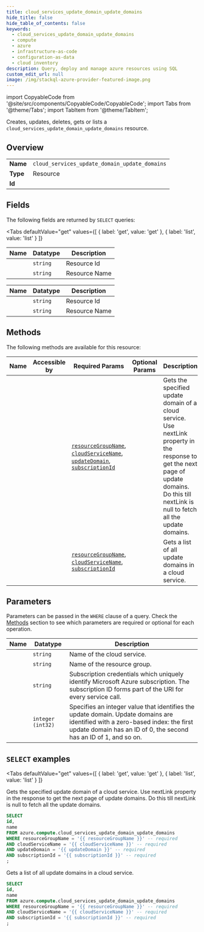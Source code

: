 ```yaml
--- 
title: cloud_services_update_domain_update_domains
hide_title: false
hide_table_of_contents: false
keywords:
  - cloud_services_update_domain_update_domains
  - compute
  - azure
  - infrastructure-as-code
  - configuration-as-data
  - cloud inventory
description: Query, deploy and manage azure resources using SQL
custom_edit_url: null
image: /img/stackql-azure-provider-featured-image.png
---
```


import CopyableCode from '@site/src/components/CopyableCode/CopyableCode';
import Tabs from '@theme/Tabs';
import TabItem from '@theme/TabItem';

Creates, updates, deletes, gets or lists a <code>cloud_services_update_domain_update_domains</code> resource.

## Overview
<table><tbody>
<tr><td><b>Name</b></td><td><code>cloud_services_update_domain_update_domains</code></td></tr>
<tr><td><b>Type</b></td><td>Resource</td></tr>
<tr><td><b>Id</b></td><td><CopyableCode code="azure.compute.cloud_services_update_domain_update_domains" /></td></tr>
</tbody></table>

## Fields

The following fields are returned by `SELECT` queries:

<Tabs
    defaultValue="get"
    values={[
        { label: 'get', value: 'get' },
        { label: 'list', value: 'list' }
    ]}
>
<TabItem value="get">

<table>
<thead>
    <tr>
    <th>Name</th>
    <th>Datatype</th>
    <th>Description</th>
    </tr>
</thead>
<tbody>
<tr>
    <td><CopyableCode code="id" /></td>
    <td><code>string</code></td>
    <td>Resource Id</td>
</tr>
<tr>
    <td><CopyableCode code="name" /></td>
    <td><code>string</code></td>
    <td>Resource Name</td>
</tr>
</tbody>
</table>
</TabItem>
<TabItem value="list">

<table>
<thead>
    <tr>
    <th>Name</th>
    <th>Datatype</th>
    <th>Description</th>
    </tr>
</thead>
<tbody>
<tr>
    <td><CopyableCode code="id" /></td>
    <td><code>string</code></td>
    <td>Resource Id</td>
</tr>
<tr>
    <td><CopyableCode code="name" /></td>
    <td><code>string</code></td>
    <td>Resource Name</td>
</tr>
</tbody>
</table>
</TabItem>
</Tabs>

## Methods

The following methods are available for this resource:

<table>
<thead>
    <tr>
    <th>Name</th>
    <th>Accessible by</th>
    <th>Required Params</th>
    <th>Optional Params</th>
    <th>Description</th>
    </tr>
</thead>
<tbody>
<tr>
    <td><a href="#get"><CopyableCode code="get" /></a></td>
    <td><CopyableCode code="select" /></td>
    <td><a href="#parameter-resourceGroupName"><code>resourceGroupName</code></a>, <a href="#parameter-cloudServiceName"><code>cloudServiceName</code></a>, <a href="#parameter-updateDomain"><code>updateDomain</code></a>, <a href="#parameter-subscriptionId"><code>subscriptionId</code></a></td>
    <td></td>
    <td>Gets the specified update domain of a cloud service. Use nextLink property in the response to get the next page of update domains. Do this till nextLink is null to fetch all the update domains.</td>
</tr>
<tr>
    <td><a href="#list"><CopyableCode code="list" /></a></td>
    <td><CopyableCode code="select" /></td>
    <td><a href="#parameter-resourceGroupName"><code>resourceGroupName</code></a>, <a href="#parameter-cloudServiceName"><code>cloudServiceName</code></a>, <a href="#parameter-subscriptionId"><code>subscriptionId</code></a></td>
    <td></td>
    <td>Gets a list of all update domains in a cloud service.</td>
</tr>
</tbody>
</table>

## Parameters

Parameters can be passed in the `WHERE` clause of a query. Check the [Methods](#methods) section to see which parameters are required or optional for each operation.

<table>
<thead>
    <tr>
    <th>Name</th>
    <th>Datatype</th>
    <th>Description</th>
    </tr>
</thead>
<tbody>
<tr id="parameter-cloudServiceName">
    <td><CopyableCode code="cloudServiceName" /></td>
    <td><code>string</code></td>
    <td>Name of the cloud service.</td>
</tr>
<tr id="parameter-resourceGroupName">
    <td><CopyableCode code="resourceGroupName" /></td>
    <td><code>string</code></td>
    <td>Name of the resource group.</td>
</tr>
<tr id="parameter-subscriptionId">
    <td><CopyableCode code="subscriptionId" /></td>
    <td><code>string</code></td>
    <td>Subscription credentials which uniquely identify Microsoft Azure subscription. The subscription ID forms part of the URI for every service call.</td>
</tr>
<tr id="parameter-updateDomain">
    <td><CopyableCode code="updateDomain" /></td>
    <td><code>integer (int32)</code></td>
    <td>Specifies an integer value that identifies the update domain. Update domains are identified with a zero-based index: the first update domain has an ID of 0, the second has an ID of 1, and so on.</td>
</tr>
</tbody>
</table>

## `SELECT` examples

<Tabs
    defaultValue="get"
    values={[
        { label: 'get', value: 'get' },
        { label: 'list', value: 'list' }
    ]}
>
<TabItem value="get">

Gets the specified update domain of a cloud service. Use nextLink property in the response to get the next page of update domains. Do this till nextLink is null to fetch all the update domains.

```sql
SELECT
id,
name
FROM azure.compute.cloud_services_update_domain_update_domains
WHERE resourceGroupName = '{{ resourceGroupName }}' -- required
AND cloudServiceName = '{{ cloudServiceName }}' -- required
AND updateDomain = '{{ updateDomain }}' -- required
AND subscriptionId = '{{ subscriptionId }}' -- required
;
```
</TabItem>
<TabItem value="list">

Gets a list of all update domains in a cloud service.

```sql
SELECT
id,
name
FROM azure.compute.cloud_services_update_domain_update_domains
WHERE resourceGroupName = '{{ resourceGroupName }}' -- required
AND cloudServiceName = '{{ cloudServiceName }}' -- required
AND subscriptionId = '{{ subscriptionId }}' -- required
;
```
</TabItem>
</Tabs>
